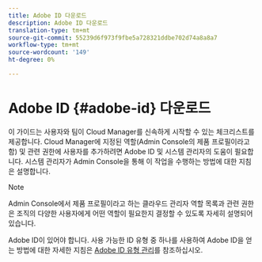 ```yaml
---
title: Adobe ID 다운로드
description: Adobe ID 다운로드
translation-type: tm+mt
source-git-commit: 55239d6f973f9fbe5a728321ddbe702d74a8a8a7
workflow-type: tm+mt
source-wordcount: '149'
ht-degree: 0%

---
```



# Adobe ID {#adobe-id} 다운로드

이 가이드는 사용자와 팀이 Cloud Manager를 신속하게 시작할 수 있는 체크리스트를 제공합니다. Cloud Manager에 지정된 역할(Admin Console의 제품 프로필이라고 함) 및 관련 권한에 사용자를 추가하려면 Adobe ID 및 시스템 관리자의 도움이 필요합니다. 시스템 관리자가 Admin Console을 통해 이 작업을 수행하는 방법에 대한 지침은 설명합니다.

>[!NOTE]
>Admin Console에서 제품 프로필이라고 하는 클라우드 관리자 역할 목록과 관련 권한은 조직의 다양한 사용자에게 어떤 역할이 필요한지 결정할 수 있도록 자세히 설명되어 있습니다.

Adobe ID이 있어야 합니다. 사용 가능한 ID 유형 중 하나를 사용하여 Adobe ID을 얻는 방법에 대한 자세한 지침은 [Adobe ID 유형 관리](https://helpx.adobe.com/enterprise/admin-guide.html/enterprise/using/identity.ug.html)를 참조하십시오.
